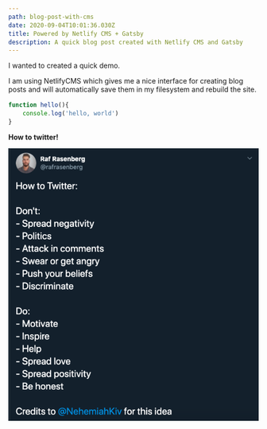 ```yaml
---
path: blog-post-with-cms
date: 2020-09-04T10:01:36.030Z
title: Powered by Netlify CMS + Gatsby
description: A quick blog post created with Netlify CMS and Gatsby
---
```

I wanted to created a quick demo.

I am using NetlifyCMS which gives me a nice interface for creating blog posts and will automatically save them in my filesystem and rebuild the site.

```javascript
function hello(){
    console.log('hello, world')
}
```

**How to twitter!**

![how-to-twitter](../assets/screen-shot-2020-07-01-at-9.18.25-am.png "How to twitter")